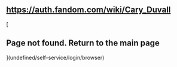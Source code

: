 ## https://auth.fandom.com/wiki/Cary_Duvall

[
## Page not found. Return to the main page
](undefined/self-service/login/browser)
